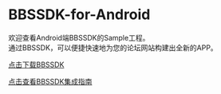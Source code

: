# BBSSDK-for-Android
欢迎查看Android端BBSSDK的Sample工程。  
通过BBSSDK，可以便捷快速地为您的论坛网站构建出全新的APP。

<a href="http://wiki.mob.com/快速集成/" target="_blank">点击下载BBSSDK</a>  

<a href="http://wiki.mob.com/快速集成/" target="_blank">点击查看BBSSDK集成指南</a>


